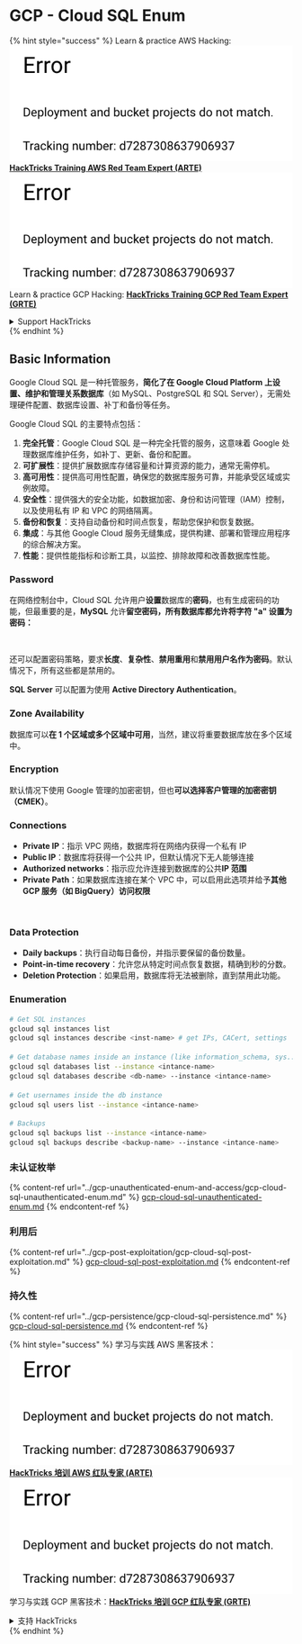 # GCP - Cloud SQL Enum

{% hint style="success" %}
Learn & practice AWS Hacking:<img src="../../../.gitbook/assets/image (1) (1).png" alt="" data-size="line">[**HackTricks Training AWS Red Team Expert (ARTE)**](https://training.hacktricks.xyz/courses/arte)<img src="../../../.gitbook/assets/image (1) (1).png" alt="" data-size="line">\
Learn & practice GCP Hacking: <img src="../../../.gitbook/assets/image (2).png" alt="" data-size="line">[**HackTricks Training GCP Red Team Expert (GRTE)**<img src="../../../.gitbook/assets/image (2).png" alt="" data-size="line">](https://training.hacktricks.xyz/courses/grte)

<details>

<summary>Support HackTricks</summary>

* Check the [**subscription plans**](https://github.com/sponsors/carlospolop)!
* **Join the** 💬 [**Discord group**](https://discord.gg/hRep4RUj7f) or the [**telegram group**](https://t.me/peass) or **follow** us on **Twitter** 🐦 [**@hacktricks\_live**](https://twitter.com/hacktricks\_live)**.**
* **Share hacking tricks by submitting PRs to the** [**HackTricks**](https://github.com/carlospolop/hacktricks) and [**HackTricks Cloud**](https://github.com/carlospolop/hacktricks-cloud) github repos.

</details>
{% endhint %}

## Basic Information

Google Cloud SQL 是一种托管服务，**简化了在 Google Cloud Platform 上设置、维护和管理关系数据库**（如 MySQL、PostgreSQL 和 SQL Server），无需处理硬件配置、数据库设置、补丁和备份等任务。

Google Cloud SQL 的主要特点包括：

1. **完全托管**：Google Cloud SQL 是一种完全托管的服务，这意味着 Google 处理数据库维护任务，如补丁、更新、备份和配置。
2. **可扩展性**：提供扩展数据库存储容量和计算资源的能力，通常无需停机。
3. **高可用性**：提供高可用性配置，确保您的数据库服务可靠，并能承受区域或实例故障。
4. **安全性**：提供强大的安全功能，如数据加密、身份和访问管理（IAM）控制，以及使用私有 IP 和 VPC 的网络隔离。
5. **备份和恢复**：支持自动备份和时间点恢复，帮助您保护和恢复数据。
6. **集成**：与其他 Google Cloud 服务无缝集成，提供构建、部署和管理应用程序的综合解决方案。
7. **性能**：提供性能指标和诊断工具，以监控、排除故障和改善数据库性能。

### Password

在网络控制台中，Cloud SQL 允许用户**设置**数据库的**密码**，也有生成密码的功能，但最重要的是，**MySQL** 允许**留空密码，所有数据库都允许将字符 "a" 设置为密码：**

<figure><img src="../../../.gitbook/assets/image (14).png" alt=""><figcaption></figcaption></figure>

还可以配置密码策略，要求**长度**、**复杂性**、**禁用重用**和**禁用用户名作为密码**。默认情况下，所有这些都是禁用的。

**SQL Server** 可以配置为使用 **Active Directory Authentication**。

### Zone Availability

数据库可以**在 1 个区域或多个区域中可用**，当然，建议将重要数据库放在多个区域中。

### Encryption

默认情况下使用 Google 管理的加密密钥，但也**可以选择客户管理的加密密钥（CMEK）**。

### Connections

* **Private IP**：指示 VPC 网络，数据库将在网络内获得一个私有 IP
* **Public IP**：数据库将获得一个公共 IP，但默认情况下无人能够连接
* **Authorized networks**：指示应允许连接到数据库的公共**IP 范围**
* **Private Path**：如果数据库连接在某个 VPC 中，可以启用此选项并给予**其他 GCP 服务（如 BigQuery）访问权限**

<figure><img src="../../../.gitbook/assets/image (15).png" alt=""><figcaption></figcaption></figure>

### Data Protection

* **Daily backups**：执行自动每日备份，并指示要保留的备份数量。
* **Point-in-time recovery**：允许您从特定时间点恢复数据，精确到秒的分数。
* **Deletion Protection**：如果启用，数据库将无法被删除，直到禁用此功能。

### Enumeration
```bash
# Get SQL instances
gcloud sql instances list
gcloud sql instances describe <inst-name> # get IPs, CACert, settings

# Get database names inside an instance (like information_schema, sys...)
gcloud sql databases list --instance <intance-name>
gcloud sql databases describe <db-name> --instance <intance-name>

# Get usernames inside the db instance
gcloud sql users list --instance <intance-name>

# Backups
gcloud sql backups list --instance <intance-name>
gcloud sql backups describe <backup-name> --instance <intance-name>
```
### 未认证枚举

{% content-ref url="../gcp-unauthenticated-enum-and-access/gcp-cloud-sql-unauthenticated-enum.md" %}
[gcp-cloud-sql-unauthenticated-enum.md](../gcp-unauthenticated-enum-and-access/gcp-cloud-sql-unauthenticated-enum.md)
{% endcontent-ref %}

### 利用后

{% content-ref url="../gcp-post-exploitation/gcp-cloud-sql-post-exploitation.md" %}
[gcp-cloud-sql-post-exploitation.md](../gcp-post-exploitation/gcp-cloud-sql-post-exploitation.md)
{% endcontent-ref %}

### 持久性

{% content-ref url="../gcp-persistence/gcp-cloud-sql-persistence.md" %}
[gcp-cloud-sql-persistence.md](../gcp-persistence/gcp-cloud-sql-persistence.md)
{% endcontent-ref %}

{% hint style="success" %}
学习与实践 AWS 黑客技术：<img src="../../../.gitbook/assets/image (1) (1).png" alt="" data-size="line">[**HackTricks 培训 AWS 红队专家 (ARTE)**](https://training.hacktricks.xyz/courses/arte)<img src="../../../.gitbook/assets/image (1) (1).png" alt="" data-size="line">\
学习与实践 GCP 黑客技术：<img src="../../../.gitbook/assets/image (2).png" alt="" data-size="line">[**HackTricks 培训 GCP 红队专家 (GRTE)**<img src="../../../.gitbook/assets/image (2).png" alt="" data-size="line">](https://training.hacktricks.xyz/courses/grte)

<details>

<summary>支持 HackTricks</summary>

* 查看 [**订阅计划**](https://github.com/sponsors/carlospolop)!
* **加入** 💬 [**Discord 群组**](https://discord.gg/hRep4RUj7f) 或 [**Telegram 群组**](https://t.me/peass) 或 **在 Twitter 上关注** 🐦 [**@hacktricks\_live**](https://twitter.com/hacktricks\_live)**.**
* **通过向** [**HackTricks**](https://github.com/carlospolop/hacktricks) 和 [**HackTricks Cloud**](https://github.com/carlospolop/hacktricks-cloud) GitHub 仓库提交 PR 分享黑客技巧。

</details>
{% endhint %}
